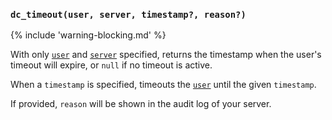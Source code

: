 ### `dc_timeout(user, server, timestamp?, reason?)`

{% include 'warning-blocking.md' %}

With only [`user`](/values/user.md) and [`server`](/values/server.md) specified, returns the timestamp when the user's timeout will expire, or `null` if no timeout is active.

When a `timestamp` is specified, timeouts the [`user`](/values/user.md) until the given `timestamp`.

If provided, `reason` will be shown in the audit log of your server.